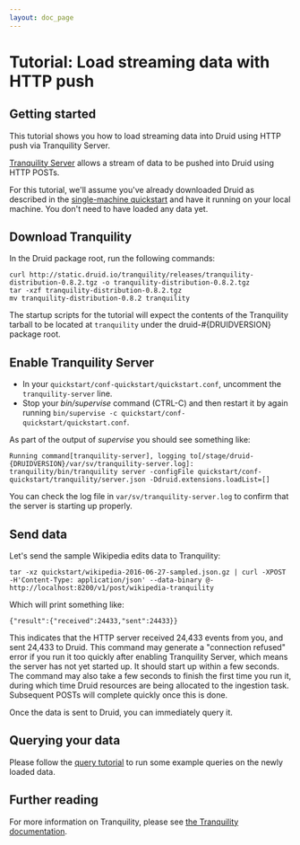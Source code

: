 ```yaml
---
layout: doc_page
---
```


# Tutorial: Load streaming data with HTTP push

## Getting started

This tutorial shows you how to load streaming data into Druid using HTTP push via Tranquility Server.

[Tranquility Server](https://github.com/druid-io/tranquility/blob/master/docs/server.md) allows a stream of data to be pushed into Druid using HTTP POSTs.

For this tutorial, we'll assume you've already downloaded Druid as described in
the [single-machine quickstart](quickstart.html) and have it running on your local machine. You
don't need to have loaded any data yet.

## Download Tranquility

In the Druid package root, run the following commands:

```
curl http://static.druid.io/tranquility/releases/tranquility-distribution-0.8.2.tgz -o tranquility-distribution-0.8.2.tgz
tar -xzf tranquility-distribution-0.8.2.tgz
mv tranquility-distribution-0.8.2 tranquility
```

The startup scripts for the tutorial will expect the contents of the Tranquility tarball to be located at `tranquility` under the druid-#{DRUIDVERSION} package root.

## Enable Tranquility Server

- In your `quickstart/conf-quickstart/quickstart.conf`, uncomment the `tranquility-server` line.
- Stop your *bin/supervise* command (CTRL-C) and then restart it by again running `bin/supervise -c quickstart/conf-quickstart/quickstart.conf`.

As part of the output of *supervise* you should see something like:

```
Running command[tranquility-server], logging to[/stage/druid-{DRUIDVERSION}/var/sv/tranquility-server.log]: tranquility/bin/tranquility server -configFile quickstart/conf-quickstart/tranquility/server.json -Ddruid.extensions.loadList=[]
```

You can check the log file in `var/sv/tranquility-server.log` to confirm that the server is starting up properly.

## Send data

Let's send the sample Wikipedia edits data to Tranquility:

```
tar -xz quickstart/wikipedia-2016-06-27-sampled.json.gz | curl -XPOST -H'Content-Type: application/json' --data-binary @- http://localhost:8200/v1/post/wikipedia-tranquility
```

Which will print something like:

```
{"result":{"received":24433,"sent":24433}}
```

This indicates that the HTTP server received 24,433 events from you, and sent 24,433 to Druid. This
command may generate a "connection refused" error if you run it too quickly after enabling Tranquility
Server, which means the server has not yet started up. It should start up within a few seconds. The command
may also take a few seconds to finish the first time you run it, during which time Druid resources are being
allocated to the ingestion task. Subsequent POSTs will complete quickly once this is done.

Once the data is sent to Druid, you can immediately query it.

## Querying your data

Please follow the [query tutorial](../tutorial/query.html) to run some example queries on the newly loaded data.

## Further reading

For more information on Tranquility, please see [the Tranquility documentation](https://github.com/druid-io/tranquility).
